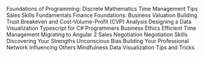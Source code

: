 Foundations of Programming: Discrete Mathematics
Time Management Tips 
Sales Skills Fundamentals 
Finance Foundations: Business Valuation 
Building Trust
Breakeven and Cost-Volume-Profit (CVP) Analysis
Designing a Data Visualization
Typescript for C# Programmers 
Business Ethics 
Efficient Time Management
Migrating to Angular 2 
Sales Negotiation 
Negotiation Skills
Discovering Your Strengths 
Unconscious Bias 
Building Your Professional Network
Influencing Others 
Mindfulness 
Data Visualization Tips and Tricks 
